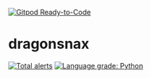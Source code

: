 [![Gitpod Ready-to-Code](https://img.shields.io/badge/Gitpod-Ready--to--Code-blue?logo=gitpod)](https://gitpod.io/#https://github.com/bananakey/dragonsnax) 

# dragonsnax

[![Total alerts](https://img.shields.io/lgtm/alerts/g/bananakey/dragonsnax.svg?logo=lgtm&logoWidth=18)](https://lgtm.com/projects/g/bananakey/dragonsnax/alerts/)
[![Language grade: Python](https://img.shields.io/lgtm/grade/python/g/bananakey/dragonsnax.svg?logo=lgtm&logoWidth=18)](https://lgtm.com/projects/g/bananakey/dragonsnax/context:python)
